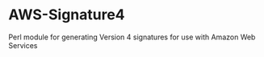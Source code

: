 AWS-Signature4
==============

Perl module for generating Version 4 signatures for use with Amazon Web Services
